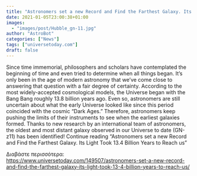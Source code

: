 ```yaml
---
title: "Astronomers set a new Record and Find the Farthest Galaxy. Its Light Took 13.4 Billion Years to Reach us"
date: 2021-01-05T23:00:38+01:00
images:
  - "images/post/Hubble_gn-11.jpg"
author: "AstroBot"
categories: ["News"]
tags: ["universetoday.com"]
draft: false
---
```


Since time immemorial, philosophers and scholars have contemplated the beginning of time and even tried to determine when all things began. It’s only been in the age of modern astronomy that we’ve come close to answering that question with a fair degree of certainty. According to the most widely-accepted cosmological models, the Universe began with the Bang Bang roughly 13.8 billion years ago. Even so, astronomers are still uncertain about what the early Universe looked like since this period coincided with the cosmic “Dark Ages.” Therefore, astronomers keep pushing the limits of their instruments to see when the earliest galaxies formed. Thanks to new research by an international team of astronomers, the oldest and most distant galaxy observed in our Universe to date (GN-z11) has been identified! Continue reading “Astronomers set a new Record and Find the Farthest Galaxy. Its Light Took 13.4 Billion Years to Reach us” 

Διαβάστε περισσότερα: https://www.universetoday.com/149507/astronomers-set-a-new-record-and-find-the-farthest-galaxy-its-light-took-13-4-billion-years-to-reach-us/
